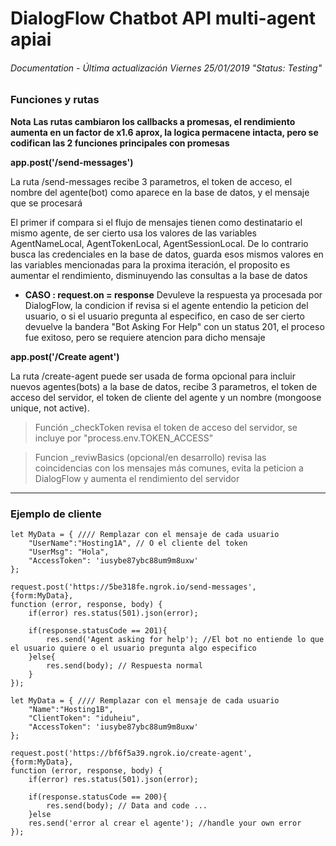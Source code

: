 # DialogFlow Chatbot API multi-agent apiai
###### Documentation - Última actualización Viernes 25/01/2019 "Status: Testing"

### Funciones y rutas

**Nota**
**Las rutas cambiaron los callbacks a promesas, el rendimiento aumenta en un factor de x1.6 aprox, la logica permacene intacta, pero se codifican las 2 funciones principales con promesas**

**app.post('/send-messages')**

La ruta /send-messages recibe 3 parametros, el token de acceso, el nombre del agente(bot) como aparece en la base de datos, y el mensaje que se procesará 

El primer if compara si el flujo de mensajes tienen como destinatario el mismo agente, de ser cierto usa los valores de las variables AgentNameLocal, AgentTokenLocal, AgentSessionLocal. De lo contrario busca las credenciales en la base de datos, guarda esos mismos valores en las variables mencionadas para la proxima iteración, el proposito es aumentar el rendimiento, disminuyendo las consultas a la base de datos

* **CASO : request.on = response**
    Devuleve la respuesta ya procesada por DialogFlow,
    la condicion if revisa si el agente entendio la peticion del usuario, o si el usuario pregunta al especifico, en caso de ser cierto devuelve la bandera "Bot Asking For Help" con un status 201, el proceso fue exitoso, pero se requiere atencion para dicho mensaje

**app.post('/Create agent')**

La ruta /create-agent puede ser usada de forma opcional para incluir nuevos agentes(bots) a la base de datos, recibe 3 parametros, el token de acceso del servidor, el token de cliente del agente y un nombre (mongoose unique, not active).

> Función _checkToken revisa el token de acceso del servidor, se incluye por "process.env.TOKEN_ACCESS"

> Funcion _reviwBasics (opcional/en desarrollo) revisa las coincidencias con los mensajes más comunes, evita la peticion a DialogFlow y aumenta el rendimiento del servidor
________________________________________

### Ejemplo de cliente



    let MyData = { //// Remplazar con el mensaje de cada usuario
        "UserName":"Hosting1A", // O el cliente del token
        "UserMsg": "Hola",
        "AccessToken": 'iusybe87ybc88um9m8uxw'
    }; 

    request.post('https://5be318fe.ngrok.io/send-messages',
    {form:MyData},
    function (error, response, body) {
        if(error) res.status(501).json(error); 

        if(response.statusCode == 201){
            res.send('Agent asking for help'); //El bot no entiende lo que el usuario quiere o el usuario pregunta algo especifico
        }else{
            res.send(body); // Respuesta normal
        }
    });

>
    
    let MyData = { //// Remplazar con el mensaje de cada usuario
        "Name":"Hosting1B",
        "ClientToken": "iduheiu",
        "AccessToken": 'iusybe87ybc88um9m8uxw'
    }; 

    request.post('https://bf6f5a39.ngrok.io/create-agent',
    {form:MyData},
    function (error, response, body) {
        if(error) res.status(501).json(error); 

        if(response.statusCode == 200){
            res.send(body); // Data and code ...
        }else
        res.send('error al crear el agente'); //handle your own error
    });







